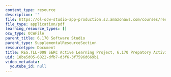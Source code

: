 ```yaml
---
content_type: resource
description: ''
file: https://ol-ocw-studio-app-production.s3.amazonaws.com/courses/res-tll-008-social-and-ethical-responsibilities-of-computing-serc-fall-2021/18ba5d056822dfb7d3f63f7596d669b1_MITRESTLL-008F21-6170prep.pdf
file_type: application/pdf
learning_resource_types: []
ocw_type: OCWFile
parent_title: 6.170 Software Studio
parent_type: SupplementalResourceSection
resourcetype: Document
title: RES.TLL-008 SERC Active Learning Project, 6.170 Prepatory Activity
uid: 18ba5d05-6822-dfb7-d3f6-3f7596d669b1
video_metadata:
  youtube_id: null
---
```

